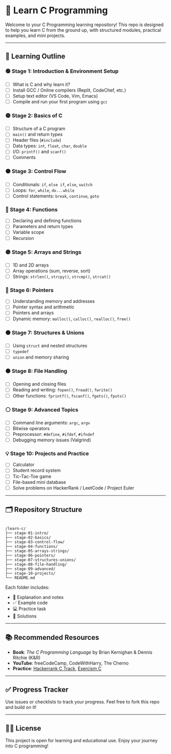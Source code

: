# 📘 Learn C Programming

Welcome to your C Programming learning repository! This repo is designed to help you learn C from the ground up, with structured modules, practical examples, and mini projects.

---

## 🧭 Learning Outline

### 🟢 Stage 1: Introduction & Environment Setup
- [ ] What is C and why learn it?
- [ ] Install GCC / Online compilers (Replit, CodeChef, etc.)
- [ ] Setup text editor (VS Code, Vim, Emacs)
- [ ] Compile and run your first program using `gcc`

### 🟡 Stage 2: Basics of C
- [ ] Structure of a C program
- [ ] `main()` and return types
- [ ] Header files (`#include`)
- [ ] Data types: `int`, `float`, `char`, `double`
- [ ] I/O: `printf()` and `scanf()`
- [ ] Comments

### 🟠 Stage 3: Control Flow
- [ ] Conditionals: `if`, `else if`, `else`, `switch`
- [ ] Loops: `for`, `while`, `do...while`
- [ ] Control statements: `break`, `continue`, `goto`

### 🔵 Stage 4: Functions
- [ ] Declaring and defining functions
- [ ] Parameters and return types
- [ ] Variable scope
- [ ] Recursion

### 🟣 Stage 5: Arrays and Strings
- [ ] 1D and 2D arrays
- [ ] Array operations (sum, reverse, sort)
- [ ] Strings: `strlen()`, `strcpy()`, `strcmp()`, `strcat()`

### 🔴 Stage 6: Pointers
- [ ] Understanding memory and addresses
- [ ] Pointer syntax and arithmetic
- [ ] Pointers and arrays
- [ ] Dynamic memory: `malloc()`, `calloc()`, `realloc()`, `free()`

### 🟤 Stage 7: Structures & Unions
- [ ] Using `struct` and nested structures
- [ ] `typedef`
- [ ] `union` and memory sharing

### ⚫ Stage 8: File Handling
- [ ] Opening and closing files
- [ ] Reading and writing: `fopen()`, `fread()`, `fwrite()`
- [ ] Other functions: `fprintf()`, `fscanf()`, `fgets()`, `fputs()`

### ⚪ Stage 9: Advanced Topics
- [ ] Command line arguments: `argc`, `argv`
- [ ] Bitwise operators
- [ ] Preprocessor: `#define`, `#ifdef`, `#ifndef`
- [ ] Debugging memory issues (Valgrind)

### 💡 Stage 10: Projects and Practice
- [ ] Calculator
- [ ] Student record system
- [ ] Tic-Tac-Toe game
- [ ] File-based mini database
- [ ] Solve problems on HackerRank / LeetCode / Project Euler

---

## 🗂 Repository Structure

```

/learn-c/
├── stage-01-intro/
├── stage-02-basics/
├── stage-03-control-flow/
├── stage-04-functions/
├── stage-05-arrays-strings/
├── stage-06-pointers/
├── stage-07-structures-unions/
├── stage-08-file-handling/
├── stage-09-advanced/
├── stage-10-projects/
└── README.md

```

Each folder includes:
- 🧠 Explanation and notes
- ✅ Example code
- 💻 Practice task
- 📁 Solutions

---

## 📚 Recommended Resources

- **Book**: *The C Programming Language* by Brian Kernighan & Dennis Ritchie (K&R)
- **YouTube**: freeCodeCamp, CodeWithHarry, The Cherno
- **Practice**: [Hackerrank C Track](https://www.hackerrank.com/domains/tutorials/10-days-of-c), [Exercism C](https://exercism.org/tracks/c)

---

## ✅ Progress Tracker

Use issues or checklists to track your progress. Feel free to fork this repo and build on it!

---

## 👨‍💻 License

This project is open for learning and educational use. Enjoy your journey into C programming!
